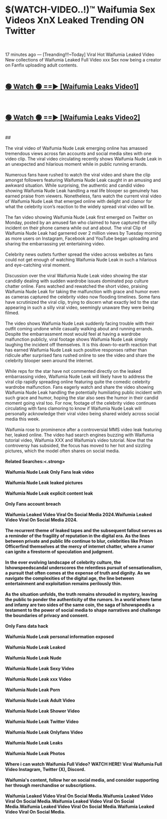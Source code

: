 # $(WATCH-VIDEO..!)™ Waifumia Sex Videos XnX Leaked Trending ON Twitter<br>
<br>

17 minutes ago — [Treanding!!!~Today] Viral Hot Waifumia Leaked Video New collections of Waifumia Leaked Full Video xxx Sex now being a creator on Fanfix uploading adult contents.
<br>
 <br>

##  <a href="https://best2vid.blogspot.com?title=Waifumia">🟢 Watch 🟢 ==► [Waifumia Leaks Video1]</a><br>
  <br>

##  <a href="https://best2vid.blogspot.com?title=Waifumia">🟢 Watch 🟢 ==► [Waifumia Leaks Video2]</a><br>
  <br>
  ##
  <br>
  <br>
The viral video of Waifumia Nude Leak emerging online has amassed tremendous views across fan accounts and social media sites with one video clip. The viral video circulating recently shows Waifumia Nude Leak in an unexpected and hilarious moment while in public running errands.
<br><br>
Numerous fans have rushed to watch the viral video and share the clip amongst followers featuring Waifumia Nude Leak caught in an amusing and awkward situation. While surprising, the authentic and candid video showing Waifumia Nude Leak handling a real life blooper so genuinely has earned praise from viewers. Nonetheless, fans watch the current viral video of Waifumia Nude Leak that emerged online with delight and clamor for what the celebrity icon’s reaction to the widely spread viral video will be.
<br><br>
The fan video showing Waifumia Nude Leak first emerged on Twitter on Monday, posted by an amused fan who claimed to have captured the silly incident on their phone camera while out and about. The viral Clip of Waifumia Nude Leak had garnered over 2 million views by Tuesday morning as more users on Instagram, Facebook and YouTube began uploading and sharing the embarrassing yet entertaining video.
<br><br>
Celebrity news outlets further spread the video across websites as fans could not get enough of watching Waifumia Nude Leak in such a hilarious and eye-catching viral moment.
<br><br>
Discussion over the viral Waifumia Nude Leak video showing the star candidly dealing with sudden wardrobe issues dominated pop culture chatter online. Fans watched and rewatched the short video, praising Waifumia Nude Leak for taking the malfunction with grace and humor even as cameras captured the celebrity video now flooding timelines. Some fans have scrutinized the viral clip, trying to discern what exactly led to the star appearing in such a silly viral video, seemingly unaware they were being filmed.
<br><br>
The video shows Waifumia Nude Leak suddenly facing trouble with their outfit coming undone while casually walking about and running errands. Despite the embarrassment most would feel at having a wardrobe malfunction publicly, viral footage shows Waifumia Nude Leak simply laughing the incident off themselves. It is this down-to-earth reaction that has earned Waifumia Nude Leak such positive responses rather than ridicule after surprised fans rushed online to see the video and share the celebrity blooper seen around the internet.
<br><br>
While reps for the star have not commented directly on the leaked embarrassing video, Waifumia Nude Leak will likely have to address the viral clip rapidly spreading online featuring quite the comedic celebrity wardrobe malfunction. Fans eagerly watch and share the video showing Waifumia Nude Leak handling the potentially humiliating public incident with such grace and humor, hoping the star also sees the humor in their candid moment going viral too. For now, footage of the celebrity video continues circulating with fans clamoring to know if Waifumia Nude Leak will personally acknowledge their viral video being shared widely across social media this week.
<br><br>
Waifumia rose to prominence after a controversial MMS video leak featuring her, leaked online. The video had search engines buzzing with Waifumia tutorial video, Waifumia XXX and Waifumia’s video tutorial. Now that the controversy has subsided, the focus has moved to her hot and sizzling pictures, which the model often shares on social media.
<br><br>
<strong>Related Searches:<.strong>
<br><br>
Waifumia Nude Leak Only Fans leak video
<br><br>
Waifumia Nude Leak leaked pictures
<br><br>
Waifumia Nude Leak explicit content leak
<br><br>
Only Fans account breach
<br><br>
Waifumia Leaked Video Viral On Social Media 2024.Waifumia Leaked Video Viral On Social Media 2024.
<br><br>
The recurrent theme of leaked tapes and the subsequent fallout serves as a reminder of the fragility of reputation in the digital era. As the lines between private and public life continue to blur, celebrities like Prison Officerfind themselves at the mercy of internet chatter, where a rumor can ignite a firestorm of speculation and judgment.
<br><br>
In the ever evolving landscape of celebrity culture, the Ishowspeedscandal underscores the relentless pursuit of sensationalism, a pursuit that often comes at the expense of truth and dignity. As we navigate the complexities of the digital age, the line between entertainment and exploitation remains perilously thin.
<br><br>
As the situation unfolds, the truth remains shrouded in mystery, leaving the public to ponder the authenticity of the rumors. In a world where fame and infamy are two sides of the same coin, the saga of Ishowspeedis a testament to the power of social media to shape narratives and challenge the boundaries of privacy and consent.
<br><br>
Only Fans data hack
<br><br>
Waifumia Nude Leak personal information exposed
<br><br>
Waifumia Nude Leak Leaked
<br><br>
Waifumia Nude Leak Nude
<br><br>
Waifumia Nude Leak Sexy Video
<br><br>
Waifumia Nude Leak xxx Video
<br><br>
Waifumia Nude Leak Porn
<br><br>
Waifumia Nude Leak Adult Video
<br><br>
Waifumia Nude Leak Shower Video
<br><br>
Waifumia Nude Leak Twitter Video
<br><br>
Waifumia Nude Leak Onlyfans Video
<br><br>
Waifumia Nude Leak Leaks
<br><br>
Waifumia Nude Leak Photos
<br><br>
Where i can watch Waifumia Full Video? WATCH HERE! Viral Waifumia Full Video Instagram, Twitter (X), Discord.
<br><br>
Waifumia's content, follow her on social media, and consider supporting her through merchandise or subscriptions.
<br><br>
Waifumia Leaked Video Viral On Social Media.Waifumia Leaked Video Viral On Social Media.Waifumia Leaked Video Viral On Social Media.Waifumia Leaked Video Viral On Social Media.Waifumia Leaked Video Viral On Social Media.
